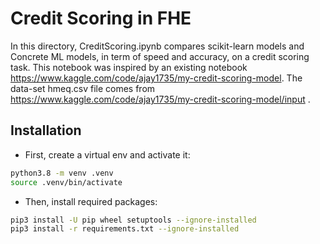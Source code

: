 # Credit Scoring in FHE

In this directory, CreditScoring.ipynb compares scikit-learn models and Concrete ML models, in term of speed and accuracy, on a credit scoring task. This notebook was inspired by an existing notebook https://www.kaggle.com/code/ajay1735/my-credit-scoring-model. The data-set hmeq.csv file comes from https://www.kaggle.com/code/ajay1735/my-credit-scoring-model/input .

## Installation

- First, create a virtual env and activate it:

<!--pytest-codeblocks:skip-->

```bash
python3.8 -m venv .venv
source .venv/bin/activate
```

- Then, install required packages:

<!--pytest-codeblocks:skip-->

```bash
pip3 install -U pip wheel setuptools --ignore-installed
pip3 install -r requirements.txt --ignore-installed
```
